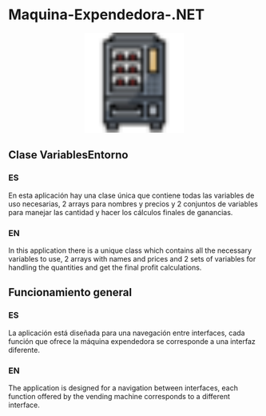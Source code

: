 # Maquina-Expendedora-.NET

<p align="center">
	<img height="200" src="https://github.com/SergioBerrio/Maquina-Expendedora-.NET/blob/master/MaquinaExpendedora/Resources/vending_machine_snacks_beverages_drinks_technology_icon_128568.png" alt="Paradise Resort Hotel">
</p>

## Clase VariablesEntorno

### **ES**

En esta aplicación hay una clase única que contiene todas las variables de uso necesarias, 2 arrays para nombres y precios y 2 conjuntos de variables para manejar
las cantidad y hacer los cálculos finales de ganancias.

### **EN** 

In this application there is a unique class which contains all the necessary variables to use, 2 arrays with names and prices and 2 sets of variables for handling the quantities and get the final profit calculations.

## Funcionamiento general

### **ES**

La aplicación está diseñada para una navegación entre interfaces, cada función que ofrece la máquina expendedora se corresponde a una interfaz diferente.

### **EN**

The application is designed for a navigation between interfaces, each function offered by the vending machine corresponds to a different interface.
